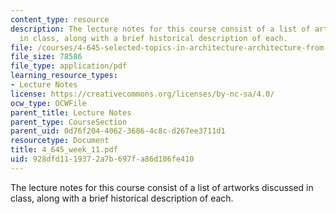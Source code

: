 ```yaml
---
content_type: resource
description: The lecture notes for this course consist of a list of artworks discussed
  in class, along with a brief historical description of each.
file: /courses/4-645-selected-topics-in-architecture-architecture-from-1750-to-the-present-fall-2004/928dfd1119372a7b697fa86d106fe410_4_645_week_11.pdf
file_size: 78586
file_type: application/pdf
learning_resource_types:
- Lecture Notes
license: https://creativecommons.org/licenses/by-nc-sa/4.0/
ocw_type: OCWFile
parent_title: Lecture Notes
parent_type: CourseSection
parent_uid: 0d76f204-4062-3686-4c8c-d267ee3711d1
resourcetype: Document
title: 4_645_week_11.pdf
uid: 928dfd11-1937-2a7b-697f-a86d106fe410
---
```

The lecture notes for this course consist of a list of artworks discussed in class, along with a brief historical description of each.